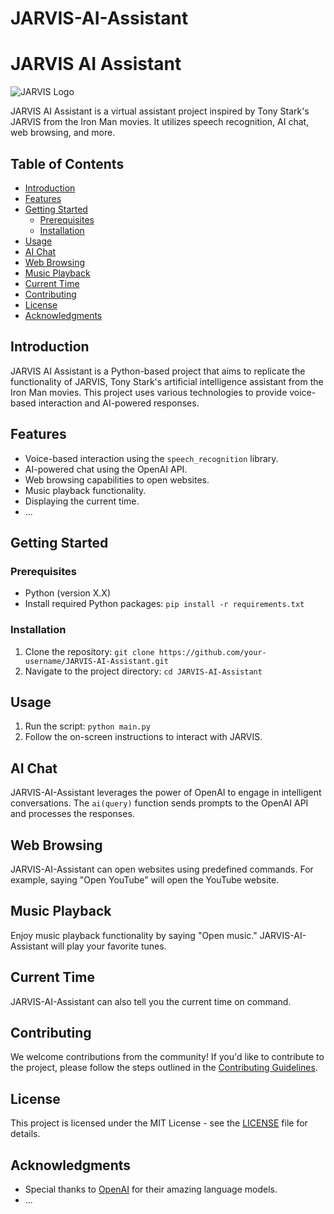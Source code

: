 # JARVIS-AI-Assistant

# JARVIS AI Assistant

![JARVIS Logo](https://wallpapercave.com/wp/wp2133204.jpg)

JARVIS AI Assistant is a virtual assistant project inspired by Tony Stark's JARVIS from the Iron Man movies. It utilizes speech recognition, AI chat, web browsing, and more.

## Table of Contents

- [Introduction](#introduction)
- [Features](#features)
- [Getting Started](#getting-started)
  - [Prerequisites](#prerequisites)
  - [Installation](#installation)
- [Usage](#usage)
- [AI Chat](#ai-chat)
- [Web Browsing](#web-browsing)
- [Music Playback](#music-playback)
- [Current Time](#current-time)
- [Contributing](#contributing)
- [License](#license)
- [Acknowledgments](#acknowledgments)

## Introduction

JARVIS AI Assistant is a Python-based project that aims to replicate the functionality of JARVIS, Tony Stark's artificial intelligence assistant from the Iron Man movies. This project uses various technologies to provide voice-based interaction and AI-powered responses.

## Features

- Voice-based interaction using the `speech_recognition` library.
- AI-powered chat using the OpenAI API.
- Web browsing capabilities to open websites.
- Music playback functionality.
- Displaying the current time.
- ...

## Getting Started

### Prerequisites

- Python (version X.X)
- Install required Python packages: `pip install -r requirements.txt`

### Installation

1. Clone the repository: `git clone https://github.com/your-username/JARVIS-AI-Assistant.git`
2. Navigate to the project directory: `cd JARVIS-AI-Assistant`

## Usage

1. Run the script: `python main.py`
2. Follow the on-screen instructions to interact with JARVIS.

## AI Chat

JARVIS-AI-Assistant leverages the power of OpenAI to engage in intelligent conversations. The `ai(query)` function sends prompts to the OpenAI API and processes the responses.

## Web Browsing

JARVIS-AI-Assistant can open websites using predefined commands. For example, saying "Open YouTube" will open the YouTube website.

## Music Playback

Enjoy music playback functionality by saying "Open music." JARVIS-AI-Assistant will play your favorite tunes.

## Current Time

JARVIS-AI-Assistant can also tell you the current time on command.

## Contributing

We welcome contributions from the community! If you'd like to contribute to the project, please follow the steps outlined in the [Contributing Guidelines](CONTRIBUTING.md).

## License

This project is licensed under the MIT License - see the [LICENSE](https://github.com/rajkishorbgp/JARVIS-AI-Assistant/blob/main/LICENSE.txt) file for details.

## Acknowledgments

- Special thanks to [OpenAI](https://openai.com) for their amazing language models.
- ...
